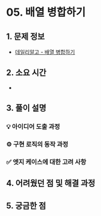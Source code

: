 # 05. 배열 병합하기

## 1. 문제 정보
- [데일리알고 - 배열 병합하기](https://dailyalgo.kr/ko/problems/195)

## 2. 소요 시간
- 

## 3. 풀이 설명
### 💡 아이디어 도출 과정

### ⚙️ 구현 로직의 동작 과정

### ✅ 엣지 케이스에 대한 고려 사항

## 4. 어려웠던 점 및 해결 과정

## 5. 궁금한 점

